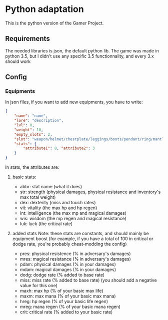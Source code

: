 # Python adaptation

This is the python version of the Gamer Project.

## Requirements
The needed libraries is json, the default python lib.
The game was made in python 3.5, but I didn't use any specific 3.5 functionnality, and every 3.x should work

## Config
### Equipments
In json files, if you want to add new equipments, you have to write:

```json
{
	"name": "name",
	"lore": "description",
	"lvl": 0,
	"weight": 10,
	"empty_slots": 2,
	"slot": "weapon/helmet/chestplate/leggings/boots/pendant/ring/mantle",
	"stats": {
		"attribute1": 8, "attribute2": 3
	}
}
```

In stats, the attributes are:

1. basic stats:
	* abbr: stat name (what it does)
	* str: strength (physical damages, physical resistance and inventory's max total weight)
	* dex: dexterity (miss and touch rates)
	* vit: vitality (the max hp and hp regen)
	* int: intelligence (the max mp and magical damages)
	* wis: wisdom (the mp regen and magical resistance)
	* luk: luck (the critical rate)

2. added stats
	Note: these stats are constants, and should mainly be equipment boost 	(for example, if you have a total of 100 in critical or dodge rate, you're probably cheat-modding the config)
	* pres: physical resistence (% in adversary's damages)
	* mres: magical resistance (% in adversary's damages)
	* pdam: physical damages (% in your damages)
	* mdam: magical damages (% in your damages)
	* dodg: dodge rate (% added to base rate)
	* miss: miss rate (% added to base rate) (you should add a negative value for this one)
	* maxh: max hp (% of your basic max life)
	* maxm: max mana (% of your basic max mana)
	* hreg: hp regen (% of your basic life regen)
	* mreg: mana regen (% of your basic mana regen)
	* crit: critical rate (% added to your basic rate)